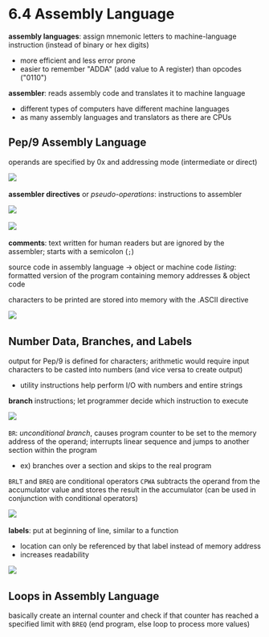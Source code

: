 # 6.4 Assembly Language
**assembly languages**: assign mnemonic letters to machine-language instruction (instead of binary or hex digits)
- more efficient and less error prone
- easier to remember "ADDA" (add value to A register) than opcodes ("0110")

**assembler**: reads assembly code and translates it to machine language
- different types of computers have different machine languages
- as many assembly languages and translators as there are CPUs

## Pep/9 Assembly Language
operands are specified by 0x and addressing mode (intermediate or direct)

![](..\..\.pastes\2021-07-01-09-14-05.png)

**assembler directives** or _pseudo-operations_: instructions to assembler

![](..\..\.pastes\2021-07-01-09-16-03.png)

![](..\..\.pastes\2021-07-01-09-16-23.png)

**comments**: text written for human readers but are ignored by the assembler; starts with a semicolon (`;`)

source code in assembly language  -> object or machine code
_listing_: formatted version of the program containing memory addresses & object code

characters to be printed are stored into memory with the .ASCII directive

![](..\..\.pastes\2021-07-01-09-18-46.png)

## Number Data, Branches, and Labels
output for Pep/9 is defined for characters; arithmetic would require input characters to be casted into numbers (and vice versa to create output)
- utility instructions help perform I/O with numbers and entire strings

**branch** instructions; let programmer decide which instruction to execute

![](..\..\.pastes\2021-07-01-09-21-28.png)

`BR`: _unconditional branch_, causes program counter to be set to the memory address of the operand; interrupts linear sequence and jumps to another section within the program
- ex) branches over a section and skips to the real program

`BRLT` and `BREQ` are conditional operators
`CPWA` subtracts the operand from the accumulator value and stores the result in the accumulator (can be used in conjunction with conditional operators)

![](..\..\.pastes\2021-07-01-09-24-44.png)

**labels**: put at beginning of line, similar to a function
- location can only be referenced by that label instead of memory address
- increases readability

![](..\..\.pastes\2021-07-01-09-26-21.png)

## Loops in Assembly Language
basically create an internal counter and check if that counter has reached a specified limit with `BREQ` (end program, else loop to process more values)
